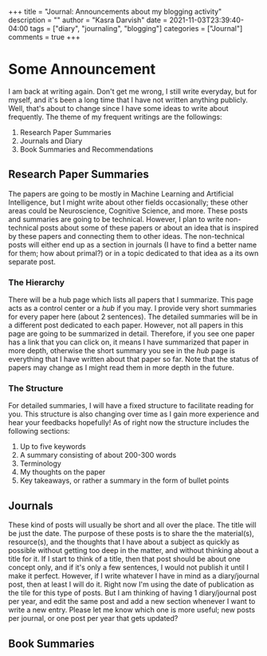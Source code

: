 +++
title = "Journal: Announcements about my blogging activity"
description = ""
author = "Kasra Darvish"
date = 2021-11-03T23:39:40-04:00
tags = ["diary", "journaling", "blogging"]
categories = ["Journal"]
comments = true
+++

# Some Announcement
I am back at writing again. Don't get me wrong, I still write everyday, but for myself, and it's been a long time that I have not written anything publicly.
Well, that's about to change since I have some ideas to write about frequently.
The theme of my frequent writings are the followings:

1. Research Paper Summaries
2. Journals and Diary 
3. Book Summaries and Recommendations

## Research Paper Summaries
The papers are going to be mostly in Machine Learning and Artificial Intelligence, but I might write about other fields occasionally; these other areas could be Neuroscience, Cognitive Science, and more.
These posts and summaries are going to be technical. However, I plan to write non-technical posts about some of these papers or about an idea that is inspired by these papers and connecting them to other ideas. The non-technical posts will either end up as a section in journals (I have to find a better name for them; how about primal?) or in a topic dedicated to that idea as a its own separate post.  

### The Hierarchy
There will be a hub page which lists all papers that I summarize. This page acts as a control center or a *hub* if you may. I provide very short summaries for every paper here (about 2 sentences). The detailed summaries will be in a different post dedicated to each paper.
However, not all papers in this page are going to be summarized in detail. Therefore, if you see one paper has a link that you can click on, it means I have summarized that paper in more depth, otherwise the short summary you see in the *hub* page is everything that I have written about that paper so far. Note that the status of papers may change as I might read them in more depth in the future.

### The Structure
For detailed summaries, I will have a fixed structure to facilitate reading for you. This structure is also changing over time as I gain more experience and hear your feedbacks hopefully! As of right now the structure includes the following sections:
1. Up to five keywords
2. A summary consisting of about 200-300 words
3. Terminology
4. My thoughts on the paper
5. Key takeaways, or rather a summary in the form of bullet points


## Journals
These kind of posts will usually be short and all over the place. The title will be just the date.
The purpose of these posts is to share the the material(s), resource(s), and the thoughts that I have about a subject as quickly as possible without getting too deep in the matter, and without thinking about a title for it. If I start to think of a title, then that post should be about one concept only, and if it's only a few sentences, I would not publish it until I make it perfect. However, if I write whatever I have in mind as a diary/journal post, then at least I will do it.
Right now I'm using the date of publication as the tile for this type of posts. But I am thinking of having 1 diary/journal post per year, and edit the same post and add a new section whenever I want to write a new entry.
Please let me know which one is more useful; new posts per journal, or one post per year that gets updated?

## Book Summaries
